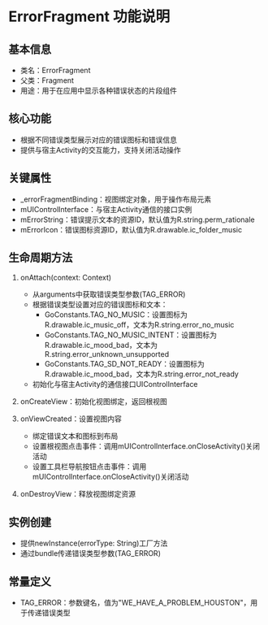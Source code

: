 # ErrorFragment 功能说明

## 基本信息
- 类名：ErrorFragment
- 父类：Fragment
- 用途：用于在应用中显示各种错误状态的片段组件

## 核心功能
- 根据不同错误类型展示对应的错误图标和错误信息
- 提供与宿主Activity的交互能力，支持关闭活动操作

## 关键属性
- _errorFragmentBinding：视图绑定对象，用于操作布局元素
- mUIControlInterface：与宿主Activity通信的接口实例
- mErrorString：错误提示文本的资源ID，默认值为R.string.perm_rationale
- mErrorIcon：错误图标资源ID，默认值为R.drawable.ic_folder_music

## 生命周期方法
1. onAttach(context: Context)
   - 从arguments中获取错误类型参数(TAG_ERROR)
   - 根据错误类型设置对应的错误图标和文本：
     - GoConstants.TAG_NO_MUSIC：设置图标为R.drawable.ic_music_off，文本为R.string.error_no_music
     - GoConstants.TAG_NO_MUSIC_INTENT：设置图标为R.drawable.ic_mood_bad，文本为R.string.error_unknown_unsupported
     - GoConstants.TAG_SD_NOT_READY：设置图标为R.drawable.ic_mood_bad，文本为R.string.error_not_ready
   - 初始化与宿主Activity的通信接口UIControlInterface

2. onCreateView：初始化视图绑定，返回根视图

3. onViewCreated：设置视图内容
   - 绑定错误文本和图标到布局
   - 设置根视图点击事件：调用mUIControlInterface.onCloseActivity()关闭活动
   - 设置工具栏导航按钮点击事件：调用mUIControlInterface.onCloseActivity()关闭活动

4. onDestroyView：释放视图绑定资源

## 实例创建
- 提供newInstance(errorType: String)工厂方法
- 通过bundle传递错误类型参数(TAG_ERROR)

## 常量定义
- TAG_ERROR：参数键名，值为"WE_HAVE_A_PROBLEM_HOUSTON"，用于传递错误类型
